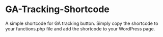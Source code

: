 # GA-Tracking-Shortcode

A simple shortcode for GA tracking button. Simply copy the shortcode to your functions.php file and add the shortcode to your WordPress page.
